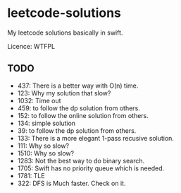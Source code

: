 # leetcode-solutions

My leetcode solutions basically in swift.

Licence: WTFPL

## TODO

- 437: There is a better way with O(n) time.
- 123: Why my solution that slow?
- 1032: Time out
- 459: to follow the dp solution from others.
- 152: to follow the online solution from others.
- 134: simple solution
- 39: to follow the dp solution from others.
- 133: There is a more elegant 1-pass recusive solution.
- 111: Why so slow?
- 1510: Why so slow?
- 1283: Not the best way to do binary search.
- 1705: Swift has no priority queue which is needed.
- 1781: TLE
- 322:  DFS is Much faster. Check on it.
